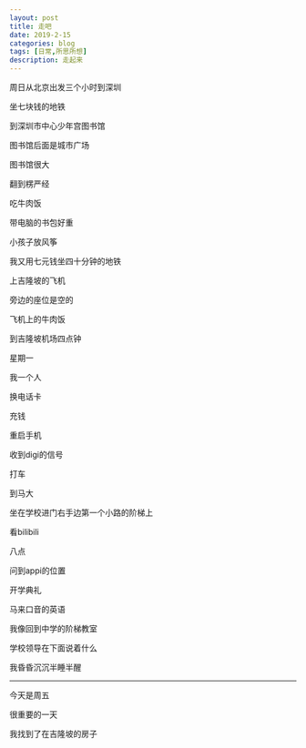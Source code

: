 ```yaml
---
layout: post
title: 走吧
date: 2019-2-15
categories: blog
tags: [日常,所思所想]
description: 走起来
---
```


周日从北京出发三个小时到深圳

坐七块钱的地铁

到深圳市中心少年宫图书馆

图书馆后面是城市广场

图书馆很大

翻到楞严经

吃牛肉饭

带电脑的书包好重

小孩子放风筝

我又用七元钱坐四十分钟的地铁

上吉隆坡的飞机

旁边的座位是空的

飞机上的牛肉饭

到吉隆坡机场四点钟

星期一

我一个人

换电话卡

充钱

重启手机

收到digi的信号

打车

到马大

坐在学校进门右手边第一个小路的阶梯上

看bilibili

八点

问到appi的位置

开学典礼

马来口音的英语

我像回到中学的阶梯教室

学校领导在下面说着什么

我昏昏沉沉半睡半醒

------

今天是周五

很重要的一天

我找到了在吉隆坡的房子

